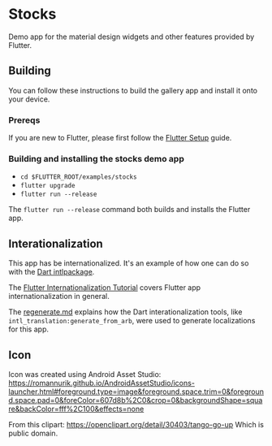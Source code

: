 # Stocks

Demo app for the material design widgets and other features provided by Flutter.

## Building

You can follow these instructions to build the gallery app
and install it onto your device.

### Prereqs

If you are new to Flutter, please first follow
the [Flutter Setup](https://flutter.io/setup/) guide.

### Building and installing the stocks demo app

* `cd $FLUTTER_ROOT/examples/stocks`
* `flutter upgrade`
* `flutter run --release`

The `flutter run --release` command both builds and installs the Flutter app.

## Interationalization

This app has be internationalized. It's an example of how one can do
so with the [Dart intlpackage](https://pub.dartlang.org/packages/intl).

The [Flutter Internationalization Tutorial](https://flutter.io/tutorials/internationalization/)
covers Flutter app internationalization in general.

The [regenerate.md](lib/i18n/regenerate.md)
explains how the Dart interationalization tools, like
`intl_translation:generate_from_arb`, were used to generate
localizations for this app.

## Icon

Icon was created using Android Asset Studio:
https://romannurik.github.io/AndroidAssetStudio/icons-launcher.html#foreground.type=image&foreground.space.trim=0&foreground.space.pad=0&foreColor=607d8b%2C0&crop=0&backgroundShape=square&backColor=fff%2C100&effects=none

From this clipart:
https://openclipart.org/detail/30403/tango-go-up
Which is public domain.
